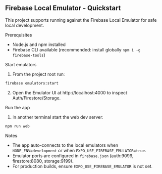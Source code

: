 ## Firebase Local Emulator - Quickstart

This project supports running against the Firebase Local Emulator for safe local development.

Prerequisites
- Node.js and npm installed
- Firebase CLI available (recommended: install globally `npm i -g firebase-tools`)

Start emulators
1. From the project root run:

```bash
firebase emulators:start
```

2. Open the Emulator UI at http://localhost:4000 to inspect Auth/Firestore/Storage.

Run the app
1. In another terminal start the web dev server:

```bash
npm run web
```

Notes
- The app auto-connects to the local emulators when `NODE_ENV=development` or when `EXPO_USE_FIREBASE_EMULATOR=true`.
- Emulator ports are configured in `firebase.json` (auth:9099, firestore:8080, storage:9199).
- For production builds, ensure `EXPO_USE_FIREBASE_EMULATOR` is not set.

